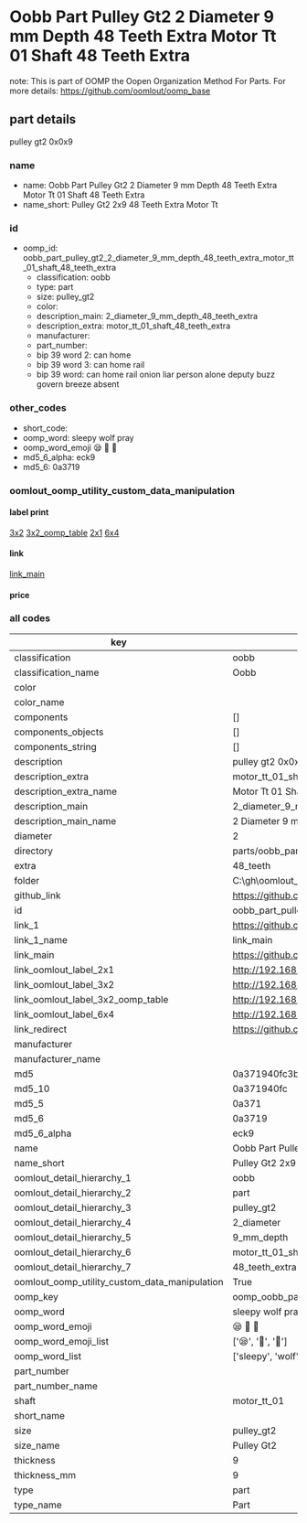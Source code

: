 # Oobb Part Pulley Gt2 2 Diameter 9 mm Depth 48 Teeth Extra Motor Tt 01 Shaft 48 Teeth Extra  

note: This is part of OOMP the Oopen Organization Method For Parts. For more details: https://github.com/oomlout/oomp_base

##  part details
  



pulley gt2 0x0x9



### name
* name: Oobb Part Pulley Gt2 2 Diameter 9 mm Depth 48 Teeth Extra Motor Tt 01 Shaft 48 Teeth Extra
* name_short: Pulley Gt2 2x9 48 Teeth Extra Motor Tt
### id
* oomp_id: oobb_part_pulley_gt2_2_diameter_9_mm_depth_48_teeth_extra_motor_tt_01_shaft_48_teeth_extra
  * classification: oobb
  * type: part
  * size: pulley_gt2
  * color: 
  * description_main: 2_diameter_9_mm_depth_48_teeth_extra
  * description_extra: motor_tt_01_shaft_48_teeth_extra
  * manufacturer: 
  * part_number: 
  * bip 39 word 2: can home
  * bip 39 word 3: can home rail
  * bip 39 word: can home rail onion liar person alone deputy buzz govern breeze absent

### other_codes
* short_code: 
* oomp_word: sleepy wolf pray
* oomp_word_emoji :sleepy: :wolf: :pray:
* md5_6_alpha: eck9
* md5_6: 0a3719






### oomlout_oomp_utility_custom_data_manipulation
#### label print
[3x2](http://192.168.1.245:1112/?label=oomp%20eck9)
[3x2_oomp_table](http://192.168.1.108:1112/?label=oomp%20eck9)
[2x1](http://192.168.1.242:1112/?label=oomp%20eck9)
[6x4](http://192.168.1.55:1112/?label=oomp%20eck9)    

#### link

[link_main](https://github.com/oomlout/oomlout_oobb_version_4_generated_parts/tree/main/navigation_oomp/oobb/part/pulley_gt2/2_diameter_9_mm_depth_48_teeth_extra/motor_tt_01_shaft_48_teeth_extra/part)                              

#### price







### all codes 
| key | value |  
| --- | --- |  
| classification | oobb |  
| classification_name | Oobb |  
| color |  |  
| color_name |  |  
| components | [] |  
| components_objects | [] |  
| components_string | [] |  
| description | pulley gt2 0x0x9 |  
| description_extra | motor_tt_01_shaft_48_teeth_extra |  
| description_extra_name | Motor Tt 01 Shaft 48 Teeth Extra |  
| description_main | 2_diameter_9_mm_depth_48_teeth_extra |  
| description_main_name | 2 Diameter 9 mm Depth 48 Teeth Extra |  
| diameter | 2 |  
| directory | parts/oobb_part_pulley_gt2_2_diameter_9_mm_depth_48_teeth_extra_motor_tt_01_shaft_48_teeth_extra |  
| extra | 48_teeth |  
| folder | C:\gh\oomlout_oobb_version_4_generated_parts\parts\oobb_part_pulley_gt2_2_diameter_9_mm_depth_48_teeth_extra_motor_tt_01_shaft_48_teeth_extra |  
| github_link | https://github.com/oomlout/oomlout_oomp_part_src/tree/main/parts/oobb_part_pulley_gt2_2_diameter_9_mm_depth_48_teeth_extra_motor_tt_01_shaft_48_teeth_extra |  
| id | oobb_part_pulley_gt2_2_diameter_9_mm_depth_48_teeth_extra_motor_tt_01_shaft_48_teeth_extra |  
| link_1 | https://github.com/oomlout/oomlout_oobb_version_4_generated_parts/tree/main/navigation_oomp/oobb/part/pulley_gt2/2_diameter_9_mm_depth_48_teeth_extra/motor_tt_01_shaft_48_teeth_extra/part |  
| link_1_name | link_main |  
| link_main | https://github.com/oomlout/oomlout_oobb_version_4_generated_parts/tree/main/navigation_oomp/oobb/part/pulley_gt2/2_diameter_9_mm_depth_48_teeth_extra/motor_tt_01_shaft_48_teeth_extra/part |  
| link_oomlout_label_2x1 | http://192.168.1.242:1112/?label=oomp%20eck9 |  
| link_oomlout_label_3x2 | http://192.168.1.245:1112/?label=oomp%20eck9 |  
| link_oomlout_label_3x2_oomp_table | http://192.168.1.108:1112/?label=oomp%20eck9 |  
| link_oomlout_label_6x4 | http://192.168.1.55:1112/?label=oomp%20eck9 |  
| link_redirect | https://github.com/oomlout/oomlout_oobb_version_4_generated_parts/tree/main/parts/oobb_pulley_gt2_02_09_ex_48_teeth_sh_motor_tt_01 |  
| manufacturer |  |  
| manufacturer_name |  |  
| md5 | 0a371940fc3b40de8d4069ad61db4107 |  
| md5_10 | 0a371940fc |  
| md5_5 | 0a371 |  
| md5_6 | 0a3719 |  
| md5_6_alpha | eck9 |  
| name | Oobb Part Pulley Gt2 2 Diameter 9 mm Depth 48 Teeth Extra Motor Tt 01 Shaft 48 Teeth Extra |  
| name_short | Pulley Gt2 2x9 48 Teeth Extra Motor Tt |  
| oomlout_detail_hierarchy_1 | oobb |  
| oomlout_detail_hierarchy_2 | part |  
| oomlout_detail_hierarchy_3 | pulley_gt2 |  
| oomlout_detail_hierarchy_4 | 2_diameter |  
| oomlout_detail_hierarchy_5 | 9_mm_depth |  
| oomlout_detail_hierarchy_6 | motor_tt_01_shaft |  
| oomlout_detail_hierarchy_7 | 48_teeth_extra |  
| oomlout_oomp_utility_custom_data_manipulation | True |  
| oomp_key | oomp_oobb_part_pulley_gt2_2_diameter_9_mm_depth_48_teeth_extra_motor_tt_01_shaft_48_teeth_extra |  
| oomp_word | sleepy wolf pray |  
| oomp_word_emoji | :sleepy: :wolf: :pray: |  
| oomp_word_emoji_list | [':sleepy:', ':wolf:', ':pray:'] |  
| oomp_word_list | ['sleepy', 'wolf', 'pray'] |  
| part_number |  |  
| part_number_name |  |  
| shaft | motor_tt_01 |  
| short_name |  |  
| size | pulley_gt2 |  
| size_name | Pulley Gt2 |  
| thickness | 9 |  
| thickness_mm | 9 |  
| type | part |  
| type_name | Part |  
